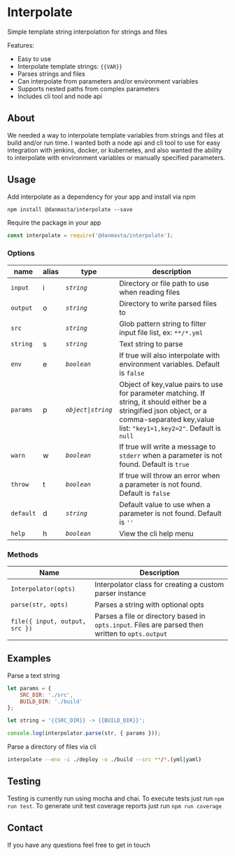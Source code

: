 # Interpolate
Simple template string interpolation for strings and files

Features:
* Easy to use
* Interpolate template strings: `{{VAR}}`
* Parses strings and files
* Can interpolate from parameters and/or environment variables
* Supports nested paths from complex parameters
* Includes cli tool and node api

## About
We needed a way to interpolate template variables from strings and files at build and/or run time. I wanted both a node api and cli tool to use for easy integration with jenkins, docker, or kubernetes, and also wanted the ability to interpolate with environment variables or manually specified parameters.

## Usage
Add interpolate as a dependency for your app and install via npm
```
npm install @danmasta/interpolate --save
```
Require the package in your app
```javascript
const interpolate = require('@danmasta/interpolate');
```

### Options
name | alias | type | description
-----|-------|------|------------
`input` | i | *`string`* | Directory or file path to use when reading files
`output` | o | *`string`* | Directory to write parsed files to
`src` |  | *`string`* | Glob pattern string to filter input file list, ex: `**/*.yml`
`string` | s | *`string`* | Text string to parse
`env` | e | *`boolean`* | If true will also interpolate with environment variables. Default is `false`
`params` | p | *`object\|string`* | Object of key,value pairs to use for parameter matching. If string, it should either be a stringified json object, or a comma-separated key,value list: `"key1=1,key2=2"`. Default is `null`
`warn` | w | *`boolean`* | If true will write a message to `stderr` when a parameter is not found. Default is `true`
`throw` | t | *`boolean`* | If true will throw an error when a parameter is not found. Default is `false`
`default` | d | *`string`* | Default value to use when a parameter is not found. Default is `''`
`help` | h | *`boolean`* | View the cli help menu

### Methods
Name | Description
-----|------------
`Interpolator(opts)` | Interpolator class for creating a custom parser instance
`parse(str, opts)` | Parses a string with optional opts
`file({ input, output, src })` | Parses a file or directory based in `opts.input`. Files are parsed then written to `opts.output`

## Examples
Parse a text string
```javascript
let params = {
    SRC_DIR: './src',
    BUILD_DIR: './build'
};

let string = '{{SRC_DIR}} -> {{BUILD_DIR}}';

console.log(interpolator.parse(str, { params }));
```
Parse a directory of files via cli
```bash
interpolate --env -i ./deploy -o ./build --src **/*.(yml|yaml)
```

## Testing
Testing is currently run using mocha and chai. To execute tests just run `npm run test`. To generate unit test coverage reports just run `npm run coverage`

## Contact
If you have any questions feel free to get in touch
